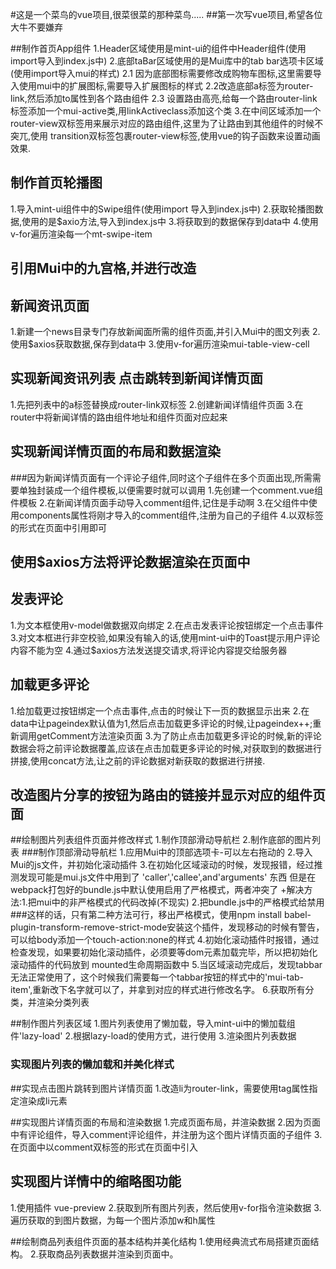 #这是一个菜鸟的vue项目,很菜很菜的那种菜鸟.....
##第一次写vue项目,希望各位大牛不要嫌弃

##制作首页App组件
1.Header区域使用是mint-ui的组件中Header组件(使用import导入到index.js中)
2.底部taBar区域使用的是Mui库中的tab bar选项卡区域(使用import导入mui的样式)
    2.1 因为底部图标需要修改成购物车图标,这里需要导入使用mui中的扩展图标,需要导入扩展图标的样式
    2.2改造底部a标签为router-link,然后添加to属性到各个路由组件
    2.3 设置路由高亮,给每一个路由router-link标签添加一个mui-active类,用linkActiveclass添加这个类
3.在中间区域添加一个router-view双标签用来展示对应的路由组件,这里为了让路由到其他组件的时候不突兀,使用
  transition双标签包裹router-view标签,使用vue的钩子函数来设置动画效果.

## 制作首页轮播图
1.导入mint-ui组件中的Swipe组件(使用import 导入到index.js中)
2.获取轮播图数据,使用的是$axio方法,导入到index.js中
3.将获取到的数据保存到data中
4.使用v-for遍历渲染每一个mt-swipe-item

## 引用Mui中的九宫格,并进行改造
## 新闻资讯页面
1.新建一个news目录专门存放新闻面所需的组件页面,并引入Mui中的图文列表
2.使用$axios获取数据,保存到data中
3.使用v-for遍历渲染mui-table-view-cell

## 实现新闻资讯列表 点击跳转到新闻详情页面
1.先把列表中的a标签替换成router-link双标签
2.创建新闻详情组件页面
3.在router中将新闻详情的路由组件地址和组件页面对应起来

## 实现新闻详情页面的布局和数据渲染
###因为新闻详情页面有一个评论子组件,同时这个子组件在多个页面出现,所需需要单独封装成一个组件模板,以便需要时就可以调用
1.先创建一个comment.vue组件模板
2.在新闻详情页面手动导入comment组件,记住是手动啊
3.在父组件中使用components属性将刚才导入的comment组件,注册为自己的子组件
4.以双标签的形式在页面中引用即可

## 使用$axios方法将评论数据渲染在页面中

## 发表评论
1.为文本框使用v-model做数据双向绑定
2.在点击发表评论按钮绑定一个点击事件
3.对文本框进行非空校验,如果没有输入的话,使用mint-ui中的Toast提示用户评论内容不能为空
4.通过$axios方法发送提交请求,将评论内容提交给服务器

## 加载更多评论
1.给加载更过按钮绑定一个点击事件,点击的时候让下一页的数据显示出来
2.在data中让pageindex默认值为1,然后点击加载更多评论的时候,让pageindex++;重新调用getComment方法渲染页面
3.为了防止点击加载更多评论的时候,新的评论数据会将之前评论数据覆盖,应该在点击加载更多评论的时候,对获取到的数据进行拼接,使用concat方法,让之前的评论数据对新获取的数据进行拼接.

## 改造图片分享的按钮为路由的链接并显示对应的组件页面
##绘制图片列表组件页面并修改样式
1.制作顶部滑动导航栏
2.制作底部的图片列表
###制作顶部滑动导航栏
1.应用Mui中的顶部选项卡-可以左右拖动的
2.导入Mui的js文件，并初始化滚动插件
3.在初始化区域滚动的时候，发现报错，经过推测发现可能是mui.js文件中用到了 'caller','callee',and'arguments' 东西
但是在webpack打包好的bundle.js中默认使用启用了严格模式，两者冲突了
+解决方法:1.把mui中的非严格模式的代码改掉(不现实) 2.把bundle.js中的严格模式给禁用
###这样的话，只有第二种方法可行，移出严格模式，使用npm install babel-plugin-transform-remove-strict-mode安装这个插件，发现移动的时候有警告，
可以给body添加一个touch-action:none的样式
4.初始化滚动插件时报错，通过检查发现，如果要初始化滚动插件，必须要等dom元素加载完毕，所以把初始化滚动插件的代码放到
mounted生命周期函数中
5.当区域滚动完成后，发现tabbar无法正常使用了，这个时候我们需要每一个tabbar按钮的样式中的'mui-tab-item',重新改下名字就可以了，并拿到对应的样式进行修改名字。
6.获取所有分类，并渲染分类列表

##制作图片列表区域
1.图片列表使用了懒加载，导入mint-ui中的懒加载组件'lazy-load'
2.根据lazy-load的使用方式，进行使用
3.渲染图片列表数据

### 实现图片列表的懒加载和并美化样式

##实现点击图片跳转到图片详情页面
1.改造li为router-link，需要使用tag属性指定渲染成li元素

##实现图片详情页面的布局和渲染数据
1.完成页面布局，并渲染数据
2.因为页面中有评论组件，导入comment评论组件，并注册为这个图片详情页面的子组件
3.在页面中以comment双标签的形式在页面中引入

## 实现图片详情中的缩略图功能
1.使用插件 vue-preview
2.获取到所有图片列表，然后使用v-for指令渲染数据
3.遍历获取的到图片数据，为每一个图片添加w和h属性

##绘制商品列表组件页面的基本结构并美化结构
1.使用经典流式布局搭建页面结构。
2.获取商品列表数据并渲染到页面中。



